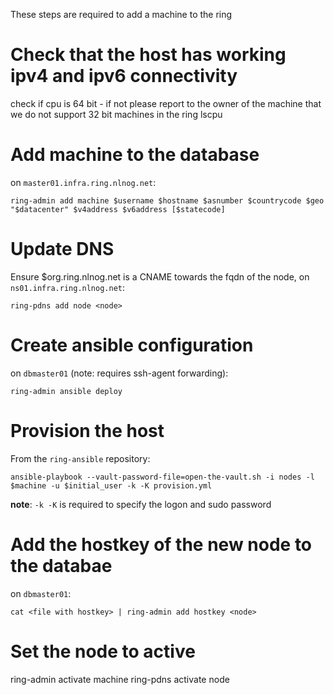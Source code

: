 These steps are required to add a machine to the ring

# Check that the host has working ipv4 and ipv6 connectivity

check if cpu is 64 bit - if not please report to the owner of the machine that we do not support 32 bit machines in the ring
lscpu

# Add machine to the database

on `master01.infra.ring.nlnog.net`:

```
ring-admin add machine $username $hostname $asnumber $countrycode $geo "$datacenter" $v4address $v6address [$statecode]
```

# Update DNS

Ensure $org.ring.nlnog.net is a CNAME towards the fqdn of the node, on `ns01.infra.ring.nlnog.net`:

```
ring-pdns add node <node>
```

# Create ansible configuration

on `dbmaster01` (note: requires ssh-agent forwarding):

```
ring-admin ansible deploy
```

# Provision the host

From the `ring-ansible` repository:

```
ansible-playbook --vault-password-file=open-the-vault.sh -i nodes -l $machine -u $initial_user -k -K provision.yml
```

**note**: `-k -K` is required to specify the logon and sudo password

# Add the hostkey of the new node to the databae

on `dbmaster01`:

```
cat <file with hostkey> | ring-admin add hostkey <node>
```

# Set the node to active

ring-admin activate machine <node>
ring-pdns activate node <node>
